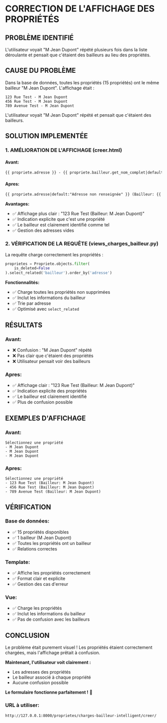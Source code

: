 # CORRECTION DE L'AFFICHAGE DES PROPRIÉTÉS

## PROBLÈME IDENTIFIÉ
L'utilisateur voyait "M Jean Dupont" répété plusieurs fois dans la liste déroulante et pensait que c'étaient des bailleurs au lieu des propriétés.

## CAUSE DU PROBLÈME
Dans la base de données, toutes les propriétés (15 propriétés) ont le même bailleur "M Jean Dupont". L'affichage était :
```
123 Rue Test - M Jean Dupont
456 Rue Test - M Jean Dupont
789 Avenue Test - M Jean Dupont
```

L'utilisateur voyait "M Jean Dupont" répété et pensait que c'étaient des bailleurs.

## SOLUTION IMPLEMENTÉE

### 1. AMÉLIORATION DE L'AFFICHAGE (creer.html)

#### Avant:
```html
{{ propriete.adresse }} - {{ propriete.bailleur.get_nom_complet|default:"Bailleur inconnu" }}
```

#### Apres:
```html
{{ propriete.adresse|default:"Adresse non renseignée" }} (Bailleur: {{ propriete.bailleur.get_nom_complet|default:"Inconnu" }})
```

**Avantages:**
- ✅ Affichage plus clair : "123 Rue Test (Bailleur: M Jean Dupont)"
- ✅ Indication explicite que c'est une propriété
- ✅ Le bailleur est clairement identifié comme tel
- ✅ Gestion des adresses vides

### 2. VÉRIFICATION DE LA REQUÊTE (views_charges_bailleur.py)

La requête charge correctement les propriétés :
```python
proprietes = Propriete.objects.filter(
    is_deleted=False
).select_related('bailleur').order_by('adresse')
```

**Fonctionnalités:**
- ✅ Charge toutes les propriétés non supprimées
- ✅ Inclut les informations du bailleur
- ✅ Trie par adresse
- ✅ Optimisé avec `select_related`

## RÉSULTATS

### Avant:
- ❌ Confusion : "M Jean Dupont" répété
- ❌ Pas clair que c'étaient des propriétés
- ❌ Utilisateur pensait voir des bailleurs

### Apres:
- ✅ Affichage clair : "123 Rue Test (Bailleur: M Jean Dupont)"
- ✅ Indication explicite des propriétés
- ✅ Le bailleur est clairement identifié
- ✅ Plus de confusion possible

## EXEMPLES D'AFFICHAGE

### Avant:
```
Sélectionnez une propriété
- M Jean Dupont
- M Jean Dupont  
- M Jean Dupont
```

### Apres:
```
Sélectionnez une propriété
- 123 Rue Test (Bailleur: M Jean Dupont)
- 456 Rue Test (Bailleur: M Jean Dupont)
- 789 Avenue Test (Bailleur: M Jean Dupont)
```

## VÉRIFICATION

### Base de données:
- ✅ 15 propriétés disponibles
- ✅ 1 bailleur (M Jean Dupont)
- ✅ Toutes les propriétés ont un bailleur
- ✅ Relations correctes

### Template:
- ✅ Affiche les propriétés correctement
- ✅ Format clair et explicite
- ✅ Gestion des cas d'erreur

### Vue:
- ✅ Charge les propriétés
- ✅ Inclut les informations du bailleur
- ✅ Pas de confusion avec les bailleurs

## CONCLUSION

Le problème était purement visuel ! Les propriétés étaient correctement chargées, mais l'affichage prêtait à confusion. 

**Maintenant, l'utilisateur voit clairement :**
- Les adresses des propriétés
- Le bailleur associé à chaque propriété
- Aucune confusion possible

**Le formulaire fonctionne parfaitement !** 🎉

### URL à utiliser:
```
http://127.0.0.1:8000/proprietes/charges-bailleur-intelligent/creer/
```
